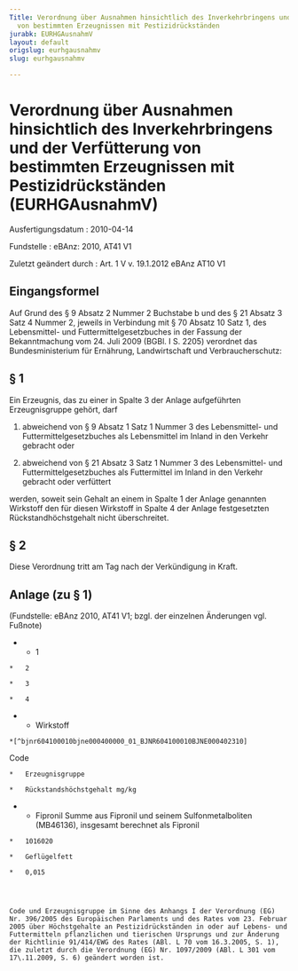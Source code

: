 ```yaml
---
Title: Verordnung über Ausnahmen hinsichtlich des Inverkehrbringens und der Verfütterung
  von bestimmten Erzeugnissen mit Pestizidrückständen
jurabk: EURHGAusnahmV
layout: default
origslug: eurhgausnahmv
slug: eurhgausnahmv

---
```


# Verordnung über Ausnahmen hinsichtlich des Inverkehrbringens und der Verfütterung von bestimmten Erzeugnissen mit Pestizidrückständen (EURHGAusnahmV)

Ausfertigungsdatum
:   2010-04-14

Fundstelle
:   eBAnz: 2010, AT41 V1

Zuletzt geändert durch
:   Art. 1 V v. 19.1.2012 eBAnz AT10 V1


## Eingangsformel

Auf Grund des § 9 Absatz 2 Nummer 2 Buchstabe b und des § 21 Absatz 3
Satz 4 Nummer 2, jeweils in Verbindung mit § 70 Absatz 10 Satz 1, des
Lebensmittel- und Futtermittelgesetzbuches in der Fassung der
Bekanntmachung vom 24. Juli 2009 (BGBl. I S. 2205) verordnet das
Bundesministerium für Ernährung, Landwirtschaft und Verbraucherschutz:


## § 1

Ein Erzeugnis, das zu einer in Spalte 3 der Anlage aufgeführten
Erzeugnisgruppe gehört, darf

1.  abweichend von § 9 Absatz 1 Satz 1 Nummer 3 des Lebensmittel- und
    Futtermittelgesetzbuches als Lebensmittel im Inland in den Verkehr
    gebracht oder




2.  abweichend von § 21 Absatz 3 Satz 1 Nummer 3 des Lebensmittel- und
    Futtermittelgesetzbuches als Futtermittel im Inland in den Verkehr
    gebracht oder verfüttert



werden, soweit sein Gehalt an einem in Spalte 1 der Anlage genannten
Wirkstoff den für diesen Wirkstoff in Spalte 4 der Anlage
festgesetzten Rückstandhöchstgehalt nicht überschreitet.


## § 2

Diese Verordnung tritt am Tag nach der Verkündigung in Kraft.


## Anlage (zu § 1)

(Fundstelle: eBAnz 2010, AT41 V1;
bzgl. der einzelnen Änderungen vgl. Fußnote)

*    *   1

    *   2

    *   3

    *   4


*    *   Wirkstoff

    *[^bjnr604100010bjne000400000_01_BJNR604100010BJNE000402310]
   Code

    *   Erzeugnisgruppe

    *   Rückstandshöchstgehalt mg/kg


*    *   Fipronil
        Summe aus Fipronil und seinem Sulfonmetalboliten
        (MB46136), insgesamt berechnet als Fipronil

    *   1016020

    *   Geflügelfett

    *   0,015




    Code und Erzeugnisgruppe im Sinne des Anhangs I der Verordnung (EG)
    Nr. 396/2005 des Europäischen Parlaments und des Rates vom 23. Februar
    2005 über Höchstgehalte an Pestizidrückständen in oder auf Lebens- und
    Futtermitteln pflanzlichen und tierischen Ursprungs und zur Änderung
    der Richtlinie 91/414/EWG des Rates (ABl. L 70 vom 16.3.2005, S. 1),
    die zuletzt durch die Verordnung (EG) Nr. 1097/2009 (ABl. L 301 vom
    17\.11.2009, S. 6) geändert worden ist.
[^bjnr604100010bjne000400000_01_BJNR604100010BJNE000402310]: 
